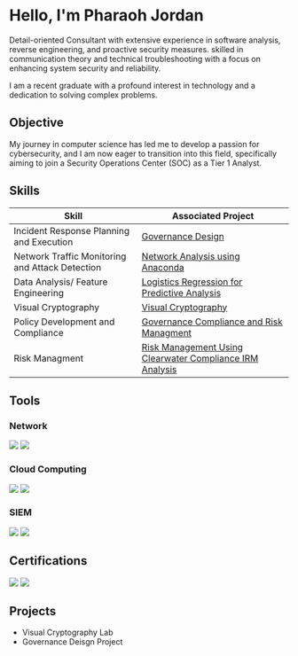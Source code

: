 # Hello, I'm Pharaoh Jordan
<a href= "https://www.linkedin.com/in/pharaoh-jordan-a5257b25a/" /></a>

Detail-oriented Consultant with extensive experience in software analysis, reverse engineering, and proactive security measures. skilled in communication theory and technical troubleshooting with a focus on enhancing system security and reliability.

I am a recent graduate with a profound interest in technology and a dedication to solving complex problems.

## Objective


My journey in computer science has led me to develop a passion for cybersecurity, and I am now eager to transition into this field, specifically aiming to join a Security Operations Center (SOC) as a Tier 1 Analyst.

## Skills


| Skill                                         | Associated Project         |
|-----------------------------------------------|----------------------------|
| Incident Response Planning and Execution       | <a href="https://docs.google.com/document/d/1Ad99Kwj-dDZf9VnLFyXEVYTu_i79CkMI/edit">Governance Design</a>|
| Network Traffic Monitoring and Attack Detection | <a href= "https://docs.google.com/document/d/1_N01O3Q-jxtdYIm8N6d8FnevcBEabFA_hZyMhZhzfB8/edit">Network Analysis using Anaconda</a>|
| Data Analysis/ Feature Engineering         | <a href="https://docs.google.com/document/d/16j9IiOwzi0sjw2NXSStOTVIeSzGSI-R6vWKEeHi-73Q/edit">Logistics Regression for Predictive Analysis</a>|
| Visual Cryptography      | <a href="https://docs.google.com/document/d/1AOsENtc7xKljg3SH81kBnh4C6wr6KlVr7le1HZ7nTqU/edit">Visual Cryptography</a>|
| Policy Development and Compliance                  | <a href="https://docs.google.com/document/d/1mmJeMBmpnbzUr_XhWcLBShcP6H0KGcZp/edit">Governance Compliance and Risk Managment</a>|
| Risk Managment  | <a href="https://docs.google.com/document/d/1D_KSpVxfebsT11QcMv_VbyjjS93-j8Fs/edit">Risk Management Using Clearwater Compliance IRM Analysis</a>|

## Tools


### Network
<div>
    <img src="https://img.shields.io/badge/-Wireshark-1679A7?&style=for-the-badge&logo=Wireshark&logoColor=white" />
    <img src="https://img.shields.io/badge/-Python-3776AB?&style=for-the-badge&logo=Python&logoColor=white" />
</div>

### Cloud Computing
<div>
    <img src="https://img.shields.io/badge/-Microsoft_Defender_for_Endpoint-00A4EF?&style=for-the-badge&logo=Microsoft&logoColor=white" />
    <img src="https://img.shields.io/badge/-Amazon%20Web%20Services-FF9900?&style=for-the-badge&logo=Amazon%20AWS&logoColor=white" />
</div>

### SIEM
<div>
    <img src="https://img.shields.io/badge/-PowerShell-5391FE?&style=for-the-badge&logo=PowerShell&logoColor=white" />
    <img src="https://img.shields.io/badge/-Active%20Directory-0082C9?&style=for-the-badge&logo=Microsoft&logoColor=white" />
   
</div>

## Certifications

<div>
<img src="https://img.shields.io/badge/-Security%2B-FF0000?&style=for-the-badge&logo=CompTIA&logoColor=white" />
<img src="https://img.shields.io/badge/-Network%2B-007ACC?&style=for-the-badge&logo=CompTIA&logoColor=white" />


## Projects
- Visual Cryptography Lab
- Governance Deisgn Project
